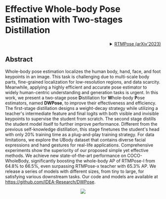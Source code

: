 # Effective Whole-body Pose Estimation with Two-stages Distillation

<!-- [ALGORITHM] -->

<details>
<summary align="right"><a href="https://arxiv.org/abs/2307.15880">RTMPose (arXiv'2023)</a></summary>

```bibtex
@article{yang2023effective,
  title={Effective Whole-body Pose Estimation with Two-stages Distillation},
  author={Yang, Zhendong and Zeng, Ailing and Yuan, Chun and Li, Yu},
  journal={arXiv preprint arXiv:2307.15880},
  year={2023}
}

```

</details>

## Abstract

<!-- [ABSTRACT] -->

Whole-body pose estimation localizes the human body, hand, face, and foot keypoints in an image. This task is challenging due to multi-scale body parts, fine-grained localization for low-resolution regions, and data scarcity. Meanwhile, applying a highly efficient and accurate pose estimator to widely human-centric understanding and generation tasks is urgent. In this work, we present a two-stage pose **D**istillation for **W**hole-body **P**ose estimators, named **DWPose**, to improve their effectiveness and efficiency. The first-stage distillation designs a weight-decay strategy while utilizing a teacher's intermediate feature and final logits with both visible and invisible keypoints to supervise the student from scratch. The second stage distills the student model itself to further improve performance. Different from the previous self-knowledge distillation, this stage finetunes the student's head with only 20% training time as a plug-and-play training strategy. For data limitations, we explore the UBody dataset that contains diverse facial expressions and hand gestures for real-life applications. Comprehensive experiments show the superiority of our proposed simple yet effective methods. We achieve new state-of-the-art performance on COCO-WholeBody, significantly boosting the whole-body AP of RTMPose-l from 64.8% to 66.5%, even surpassing RTMPose-x teacher with 65.3% AP. We release a series of models with different sizes, from tiny to large, for satisfying various downstream tasks. Our code and models are available at https://github.com/IDEA-Research/DWPose.

<!-- [IMAGE] -->

<div align=center>
<img src="https://user-images.githubusercontent.com/54797851/262253853-5f820730-260b-4685-b6c0-1a9257fb6265.jpg">
</div>
